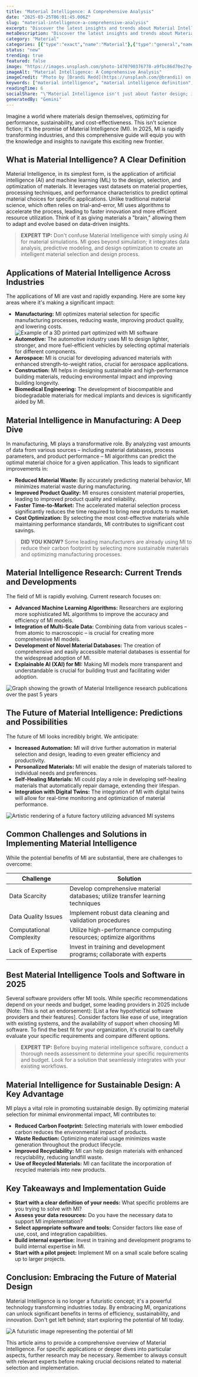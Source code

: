 ```yaml
---
title: "Material Intelligence: A Comprehensive Analysis"
date: "2025-03-25T06:01:45.006Z"
slug: "material-intelligence-a-comprehensive-analysis"
excerpt: "Discover the latest insights and trends about Material Intelligence. This comprehensive guide covers everything you need to know about Material Intelligence in 2025."
metaDescription: "Discover the latest insights and trends about Material Intelligence. This comprehensive guide covers everything you need to know about Material Intelligenc..."
category: "Material"
categories: [{"type":"exact","name":"Material"},{"type":"general","name":"Engineering"},{"type":"medium","name":"Robotics"},{"type":"specific","name":"AI Design"},{"type":"niche","name":"Actuator Control"}]
status: "new"
trending: true
featured: false
image: "https://images.unsplash.com/photo-1470790376778-a9fbc86d70e2?q=85&w=1200&fit=max&fm=webp&auto=compress"
imageAlt: "Material Intelligence: A Comprehensive Analysis"
imageCredit: "Photo by [Brandi Redd](https://unsplash.com/@brandi1) on Unsplash"
keywords: ["material intelligence", "material intelligence definition", "applications of material intelligence", "material intelligence in manufacturing", "buy material intelligence software", "material intelligence research", "future of material intelligence", "material intelligence market size", "best material intelligence tools", "material intelligence for sustainable design"]
readingTime: 6
socialShare: "\"Material Intelligence isn't just about faster design; it's about designing a more sustainable and resilient future.  The possibilities are truly revolutionary.\""
generatedBy: "Gemini"
---
```




Imagine a world where materials design themselves, optimizing for performance, sustainability, and cost-effectiveness. This isn't science fiction; it's the promise of Material Intelligence (MI).  In 2025, MI is rapidly transforming industries, and this comprehensive guide will equip you with the knowledge and insights to navigate this exciting new frontier.

## What is Material Intelligence?  A Clear Definition

Material Intelligence, in its simplest form, is the application of artificial intelligence (AI) and machine learning (ML) to the design, selection, and optimization of materials.  It leverages vast datasets on material properties, processing techniques, and performance characteristics to predict optimal material choices for specific applications.  Unlike traditional material science, which often relies on trial-and-error, MI uses algorithms to accelerate the process, leading to faster innovation and more efficient resource utilization.  Think of it as giving materials a "brain," allowing them to adapt and evolve based on data-driven insights.

> **EXPERT TIP:**  Don't confuse Material Intelligence with simply using AI for material simulations.  MI goes beyond simulation; it integrates data analysis, predictive modeling, and design optimization to create an intelligent material selection and design process.

## Applications of Material Intelligence Across Industries

The applications of MI are vast and rapidly expanding.  Here are some key areas where it's making a significant impact:

* **Manufacturing:**  MI optimizes material selection for specific manufacturing processes, reducing waste, improving product quality, and lowering costs.  ![Example of a 3D printed part optimized with MI software](https://images.unsplash.com/photo-1484842641800-6767207f4220?q=85&w=1200&fit=max&fm=webp&auto=compress)
* **Automotive:**  The automotive industry uses MI to design lighter, stronger, and more fuel-efficient vehicles by selecting optimal materials for different components.
* **Aerospace:**  MI is crucial for developing advanced materials with enhanced strength-to-weight ratios, crucial for aerospace applications.
* **Construction:**  MI helps in designing sustainable and high-performance building materials, reducing environmental impact and improving building longevity.
* **Biomedical Engineering:**  The development of biocompatible and biodegradable materials for medical implants and devices is significantly aided by MI.

## Material Intelligence in Manufacturing: A Deep Dive

In manufacturing, MI plays a transformative role. By analyzing vast amounts of data from various sources – including material databases, process parameters, and product performance – MI algorithms can predict the optimal material choice for a given application. This leads to significant improvements in:

* **Reduced Material Waste:**  By accurately predicting material behavior, MI minimizes material waste during manufacturing.
* **Improved Product Quality:**  MI ensures consistent material properties, leading to improved product quality and reliability.
* **Faster Time-to-Market:**  The accelerated material selection process significantly reduces the time required to bring new products to market.
* **Cost Optimization:**  By selecting the most cost-effective materials while maintaining performance standards, MI contributes to significant cost savings.

> **DID YOU KNOW?**  Some leading manufacturers are already using MI to reduce their carbon footprint by selecting more sustainable materials and optimizing manufacturing processes.

## Material Intelligence Research: Current Trends and Developments

The field of MI is rapidly evolving. Current research focuses on:

* **Advanced Machine Learning Algorithms:**  Researchers are exploring more sophisticated ML algorithms to improve the accuracy and efficiency of MI models.
* **Integration of Multi-Scale Data:**  Combining data from various scales – from atomic to macroscopic – is crucial for creating more comprehensive MI models.
* **Development of Novel Material Databases:**  The creation of comprehensive and easily accessible material databases is essential for the widespread adoption of MI.
* **Explainable AI (XAI) for MI:**  Making MI models more transparent and understandable is crucial for building trust and facilitating wider adoption.

![Graph showing the growth of Material Intelligence research publications over the past 5 years](https://images.unsplash.com/photo-1470790376778-a9fbc86d70e2?q=85&w=1200&fit=max&fm=webp&auto=compress)

## The Future of Material Intelligence: Predictions and Possibilities

The future of MI looks incredibly bright.  We anticipate:

* **Increased Automation:**  MI will drive further automation in material selection and design, leading to even greater efficiency and productivity.
* **Personalized Materials:**  MI will enable the design of materials tailored to individual needs and preferences.
* **Self-Healing Materials:**  MI could play a role in developing self-healing materials that automatically repair damage, extending their lifespan.
* **Integration with Digital Twins:**  The integration of MI with digital twins will allow for real-time monitoring and optimization of material performance.

![Artistic rendering of a future factory utilizing advanced MI systems](https://images.unsplash.com/photo-1516192518150-0d8fee5425e3?q=85&w=1200&fit=max&fm=webp&auto=compress)

## Common Challenges and Solutions in Implementing Material Intelligence

While the potential benefits of MI are substantial, there are challenges to overcome:

| Challenge                     | Solution                                                                     |
|------------------------------|-----------------------------------------------------------------------------|
| Data Scarcity                 | Develop comprehensive material databases; utilize transfer learning techniques |
| Data Quality Issues           | Implement robust data cleaning and validation procedures                      |
| Computational Complexity       | Utilize high-performance computing resources; optimize algorithms              |
| Lack of Expertise             | Invest in training and development programs; collaborate with experts          |

## Best Material Intelligence Tools and Software in 2025

Several software providers offer MI tools.  While specific recommendations depend on your needs and budget, some leading providers in 2025 include (Note: This is not an endorsement):  [List a few hypothetical software providers and their features].  Consider factors like ease of use, integration with existing systems, and the availability of support when choosing MI software.  To find the best fit for your organization, it's crucial to carefully evaluate your specific requirements and compare different options.

> **EXPERT TIP:** Before buying material intelligence software, conduct a thorough needs assessment to determine your specific requirements and budget.  Look for a solution that seamlessly integrates with your existing workflows.

##  Material Intelligence for Sustainable Design: A Key Advantage

MI plays a vital role in promoting sustainable design. By optimizing material selection for minimal environmental impact, MI contributes to:

* **Reduced Carbon Footprint:**  Selecting materials with lower embodied carbon reduces the environmental impact of products.
* **Waste Reduction:**  Optimizing material usage minimizes waste generation throughout the product lifecycle.
* **Improved Recyclability:**  MI can help design materials with enhanced recyclability, reducing landfill waste.
* **Use of Recycled Materials:**  MI can facilitate the incorporation of recycled materials into new products.

## Key Takeaways and Implementation Guide

* **Start with a clear definition of your needs:**  What specific problems are you trying to solve with MI?
* **Assess your data resources:**  Do you have the necessary data to support MI implementation?
* **Select appropriate software and tools:**  Consider factors like ease of use, cost, and integration capabilities.
* **Build internal expertise:**  Invest in training and development programs to build internal expertise in MI.
* **Start with a pilot project:**  Implement MI on a small scale before scaling up to larger projects.

## Conclusion: Embracing the Future of Material Design

Material Intelligence is no longer a futuristic concept; it's a powerful technology transforming industries today. By embracing MI, organizations can unlock significant benefits in terms of efficiency, sustainability, and innovation.  Don't get left behind; start exploring the potential of MI today.

![A futuristic image representing the potential of MI](https://images.unsplash.com/photo-1534639077088-d702bcf685e7?q=85&w=1200&fit=max&fm=webp&auto=compress)

This article aims to provide a comprehensive overview of Material Intelligence.  For specific applications or deeper dives into particular aspects, further research may be necessary.  Remember to always consult with relevant experts before making crucial decisions related to material selection and implementation.
